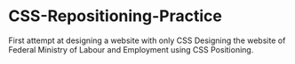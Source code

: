 # CSS-Repositioning-Practice
First attempt at designing a website with only CSS
Designing the website of Federal Ministry of Labour and Employment using CSS Positioning.
